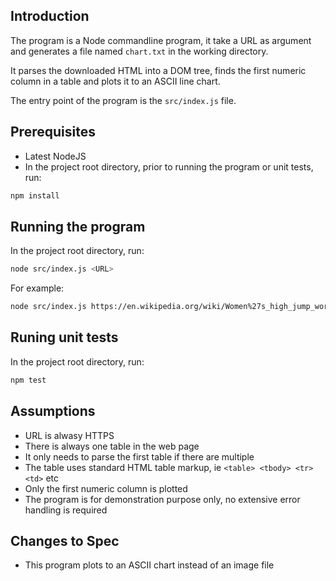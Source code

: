 ## Introduction

The program is a Node commandline program, it take a URL as argument and generates a file named `chart.txt` in the working directory.

It parses the downloaded HTML into a DOM tree, finds the first numeric column in a table and plots it to an ASCII line chart.

The entry point of the program is the `src/index.js` file.

## Prerequisites

- Latest NodeJS
- In the project root directory, prior to running the program or unit tests, run:

```sh
npm install
```

## Running the program

In the project root directory, run:

```sh
node src/index.js <URL>
```

For example:

```sh
node src/index.js https://en.wikipedia.org/wiki/Women%27s_high_jump_world_record_progression
```

## Runing unit tests

In the project root directory, run:

```sh
npm test
```

## Assumptions

- URL is alwasy HTTPS
- There is always one table in the web page
- It only needs to parse the first table if there are multiple
- The table uses standard HTML table markup, ie `<table> <tbody> <tr> <td>` etc
- Only the first numeric column is plotted
- The program is for demonstration purpose only, no extensive error handling is required

## Changes to Spec

- This program plots to an ASCII chart instead of an image file
